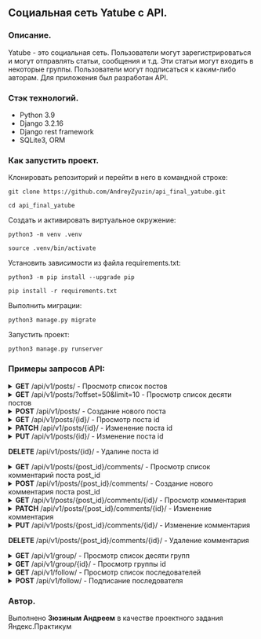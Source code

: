 ## Социальная сеть Yatube с API.
### Описание. 
Yatube - это социальная сеть. 
Пользователи могут зарегистрироваться и могут отправлять статьи, сообщения и т.д. Эти статьи могут входить в некоторые группы. Пользователи могут подписаться к каким-либо авторам.
Для приложения был разработан API.

### Стэк технологий.
- Python 3.9
- Django 3.2.16
- Django rest framework
- SQLite3, ORM
### Как запустить проект.

Клонировать репозиторий и перейти в него в командной строке:

```
git clone https://github.com/AndreyZyuzin/api_final_yatube.git
```

```
cd api_final_yatube
```

Cоздать и активировать виртуальное окружение:

```
python3 -m venv .venv
```

```
source .venv/bin/activate
```

Установить зависимости из файла requirements.txt:

```
python3 -m pip install --upgrade pip
```

```
pip install -r requirements.txt
```

Выполнить миграции:

```
python3 manage.py migrate
```

Запустить проект:

```
python3 manage.py runserver
```

### Примеры запросов API:

<details>
<summary><strong>GET</strong> /api/v1/posts/ - Просмотр список постов</summary>
<pre>
{
  [
    {
      "id": 0,
      "author": "string",
      "text": "string",
      "pub_date": "2021-10-14T20:41:29.648Z",
      "image": "string",
      "group": 0
    },
    
    ...
    
  ]
}
</pre>
</details>  

<details>
<summary><strong>GET</strong> /api/v1/posts/?offset=50&limit=10 - Просмотр список десяти постов</summary>
<pre>
{
  "count": 123,
  "next": "http://api.example.org/accounts/?offset=60&limit=10",
  "previous": "http://api.example.org/accounts/?offset=40&limit=10",
  "results": [
    {
      "id": 0,
      "author": "string",
      "text": "string",
      "pub_date": "2021-10-14T20:41:29.648Z",
      "image": "string",
      "group": 0
    },
    
    ...
    
  ]
}
</pre>
</details>  

<details>
<summary><strong>POST</strong> /api/v1/posts/ - Создание нового поста</summary>
<pre>
{
  "id": 0,
  "author": "string",
  "text": "string",
  "pub_date": "2019-08-24T14:15:22Z",
  "image": "string",
  "group": 0
}
</pre>
</details>  


<details>
<summary><strong>GET</strong> /api/v1/posts/{id}/ - Просмотр поста id</summary>
<pre>
{
  "id": 0,
  "author": "string",
  "text": "string",
  "pub_date": "2019-08-24T14:15:22Z",
  "image": "string",
  "group": 0
}
</pre>
</details>  


<details>
<summary><strong>PATCH</strong> /api/v1/posts/{id}/ - Изменение поста id</summary>
<pre>
{
  "id": 0,
  "author": "string",
  "text": "string",
  "pub_date": "2019-08-24T14:15:22Z",
  "image": "string",
  "group": 0
}
</pre>
</details>  


<details>
<summary><strong>PUT</strong> /api/v1/posts/{id}/ - Изменение поста id</summary>
<pre>
{
  "id": 0,
  "author": "string",
  "text": "string",
  "pub_date": "2019-08-24T14:15:22Z",
  "image": "string",
  "group": 0
}
</pre>
</details>  


**DELETE** /api/v1/posts/{id}/ - Удалине поста id

<details>
<summary><strong>GET</strong> /api/v1/posts/{post_id}/comments/ - Просмотр список комментарий поста post_id</summary>
<pre>
[
  {
    "id": 0,
    "author": "string",
    "text": "string",
    "created": "2019-08-24T14:15:22Z",
    "post": 0
  },
  
  ...
  
]
</pre>
</details>  


<details>
<summary><strong>POST</strong> /api/v1/posts/{post_id}/comments/ - Создание нового комментария поста post_id</summary>
<pre>
{
  "id": 0,
  "author": "string",
  "text": "string",
  "created": "2019-08-24T14:15:22Z",
  "post": 0
}
</pre>
</details>  


<details>
<summary><strong>GET</strong> /api/v1/posts/{post_id}/comments/{id}/ - Просмотр комментария</summary>
<pre>
{
  "id": 0,
  "author": "string",
  "text": "string",
  "created": "2019-08-24T14:15:22Z",
  "post": 0
}
</pre>
</details>  


<details>
<summary><strong>PATCH</strong> /api/v1/posts/{post_id}/comments/{id}/ - Изменение комментария</summary>
<pre>
{
  "id": 0,
  "author": "string",
  "text": "string",
  "created": "2019-08-24T14:15:22Z",
  "post": 0
}
</pre>
</details>  


<details>
<summary><strong>PUT</strong> /api/v1/posts/{post_id}/comments/{id}/ - Изменение комментария</summary>
<pre>
{
  "id": 0,
  "author": "string",
  "text": "string",
  "created": "2019-08-24T14:15:22Z",
  "post": 0
}
</pre>
</details>  

  
**DELETE** /api/v1/posts/{post_id}/comments/{id}/ - Удаление комментария

<details>
<summary><strong>GET</strong> /api/v1/group/ - Просмотр список десяти групп</summary>
<pre>
[
  {
    "id": 0,
    "title": "string",
    "slug": "string",
    "description": "string"
  },
  
  ...
  
]
</pre>
</details>  


<details>
<summary><strong>GET</strong> /api/v1/group/{id}/ - Просмотр группы id</summary>
<pre>
{
  "id": 0,
  "title": "string",
  "slug": "string",
  "description": "string"
}
</pre>
</details>  


<details>
<summary><strong>GET</strong> /api/v1/follow/ - Просмотр список последователей</summary>
<pre>
[
  {
    "user": "string",
    "following": "string"
  },
  
  ...
  
]
</pre>
</details>  


<details>
<summary><strong>POST</strong> /api/v1/follow/ - Подписание последователя</summary>
<pre>
{
  "user": "string",
  "following": "string"
}
</pre>
</details>  

### Автор.
Выполнено **Зюзиным Андреем** в качестве проектного задания Яндекс.Практикум
